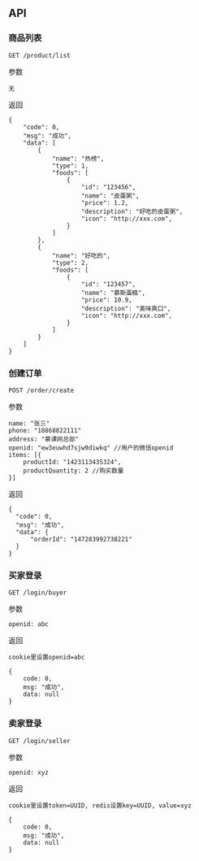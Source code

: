 ## API

### 商品列表

```
GET /product/list
```

参数

```
无
```

返回

```
{
    "code": 0,
    "msg": "成功",
    "data": [
        {
            "name": "热榜",
            "type": 1,
            "foods": [
                {
                    "id": "123456",
                    "name": "皮蛋粥",
                    "price": 1.2,
                    "description": "好吃的皮蛋粥",
                    "icon": "http://xxx.com",
                }
            ]
        },
        {
            "name": "好吃的",
            "type": 2,
            "foods": [
                {
                    "id": "123457",
                    "name": "慕斯蛋糕",
                    "price": 10.9,
                    "description": "美味爽口",
                    "icon": "http://xxx.com",
                }
            ]
        }
    ]
}
```


### 创建订单

```
POST /order/create
```

参数

```
name: "张三"
phone: "18868822111"
address: "慕课网总部"
openid: "ew3euwhd7sjw9diwkq" //用户的微信openid
items: [{
    productId: "1423113435324",
    productQuantity: 2 //购买数量
}]

```

返回

```
{
  "code": 0,
  "msg": "成功",
  "data": {
      "orderId": "147283992738221" 
  }
}

```


### 买家登录

```
GET /login/buyer
```

参数

```
openid: abc
```

返回

`cookie里设置openid=abc`

```
{
    code: 0,
    msg: "成功",
    data: null
}
```

### 卖家登录

```
GET /login/seller
```

参数

```
openid: xyz
```

返回

`cookie里设置token=UUID, redis设置key=UUID, value=xyz`

```
{
    code: 0,
    msg: "成功",
    data: null
}
```